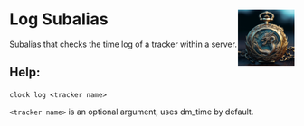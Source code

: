<h1>Log Subalias<img align="right" src="../../Data/main.png" width="100px"></h1>

Subalias that checks the time log of a tracker within a server.

## Help:
`clock log <tracker name>`

`<tracker name>` is an optional argument, uses dm_time by default.